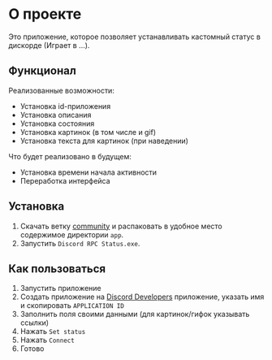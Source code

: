 # О проекте
Это приложение, которое позволяет устанавливать кастомный статус в дискорде (Играет в ...).

## Функционал
Реализованные возможности:
- Установка id-приложения
- Установка описания
- Установка состояния
- Установка картинок (в том числе и gif)
- Установка текста для картинок (при наведении)

Что будет реализовано в будущем:
- Установка времени начала активности
- Переработка интерфейса

## Установка
1. Скачать ветку [community](https://github.com/T1murCoder/Discord-Status/tree/community) и распаковать в удобное место содержимое директории ```app```.
2. Запустить ```Discord RPC Status.exe```.

## Как пользоваться
1. Запустить приложение
2. Создать приложение на [Discord Developers](https://discord.com/developers/applications) приложение, указать имя и скопировать ```APPLICATION ID```
3. Заполнить поля своими данными (для картинок/гифок указывать ссылки)
4. Нажать ```Set status```
5. Нажать ```Connect```
6. Готово
